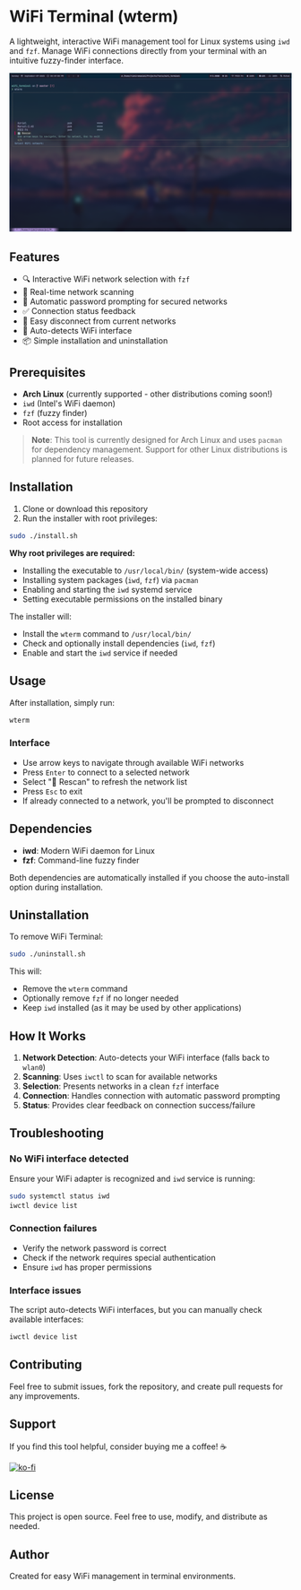 # WiFi Terminal (wterm)

A lightweight, interactive WiFi management tool for Linux systems using `iwd` and `fzf`. Manage WiFi connections directly from your terminal with an intuitive fuzzy-finder interface.

![wterm Screenshot](assets/wterm.png)

## Features

- 🔍 Interactive WiFi network selection with `fzf`
- 🔄 Real-time network scanning
- 🔐 Automatic password prompting for secured networks
- ✅ Connection status feedback
- 🔌 Easy disconnect from current networks
- 🚀 Auto-detects WiFi interface
- 📦 Simple installation and uninstallation

## Prerequisites

- **Arch Linux** (currently supported - other distributions coming soon!)
- `iwd` (Intel's WiFi daemon)
- `fzf` (fuzzy finder)
- Root access for installation

> **Note**: This tool is currently designed for Arch Linux and uses `pacman` for dependency management. Support for other Linux distributions is planned for future releases.

## Installation

1. Clone or download this repository
2. Run the installer with root privileges:

```bash
sudo ./install.sh
```

**Why root privileges are required:**
- Installing the executable to `/usr/local/bin/` (system-wide access)
- Installing system packages (`iwd`, `fzf`) via `pacman`
- Enabling and starting the `iwd` systemd service
- Setting executable permissions on the installed binary

The installer will:
- Install the `wterm` command to `/usr/local/bin/`
- Check and optionally install dependencies (`iwd`, `fzf`)
- Enable and start the `iwd` service if needed

## Usage

After installation, simply run:

```bash
wterm
```

### Interface

- Use arrow keys to navigate through available WiFi networks
- Press `Enter` to connect to a selected network
- Select "🔄 Rescan" to refresh the network list
- Press `Esc` to exit
- If already connected to a network, you'll be prompted to disconnect

## Dependencies

- **iwd**: Modern WiFi daemon for Linux
- **fzf**: Command-line fuzzy finder

Both dependencies are automatically installed if you choose the auto-install option during installation.

## Uninstallation

To remove WiFi Terminal:

```bash
sudo ./uninstall.sh
```

This will:
- Remove the `wterm` command
- Optionally remove `fzf` if no longer needed
- Keep `iwd` installed (as it may be used by other applications)

## How It Works

1. **Network Detection**: Auto-detects your WiFi interface (falls back to `wlan0`)
2. **Scanning**: Uses `iwctl` to scan for available networks
3. **Selection**: Presents networks in a clean `fzf` interface
4. **Connection**: Handles connection with automatic password prompting
5. **Status**: Provides clear feedback on connection success/failure

## Troubleshooting

### No WiFi interface detected
Ensure your WiFi adapter is recognized and `iwd` service is running:
```bash
sudo systemctl status iwd
iwctl device list
```

### Connection failures
- Verify the network password is correct
- Check if the network requires special authentication
- Ensure `iwd` has proper permissions

### Interface issues
The script auto-detects WiFi interfaces, but you can manually check available interfaces:
```bash
iwctl device list
```

## Contributing

Feel free to submit issues, fork the repository, and create pull requests for any improvements.

## Support

If you find this tool helpful, consider buying me a coffee! ☕

[![ko-fi](https://ko-fi.com/img/githubbutton_sm.svg)](https://ko-fi.com/rizukirr)

## License

This project is open source. Feel free to use, modify, and distribute as needed.

## Author

Created for easy WiFi management in terminal environments.